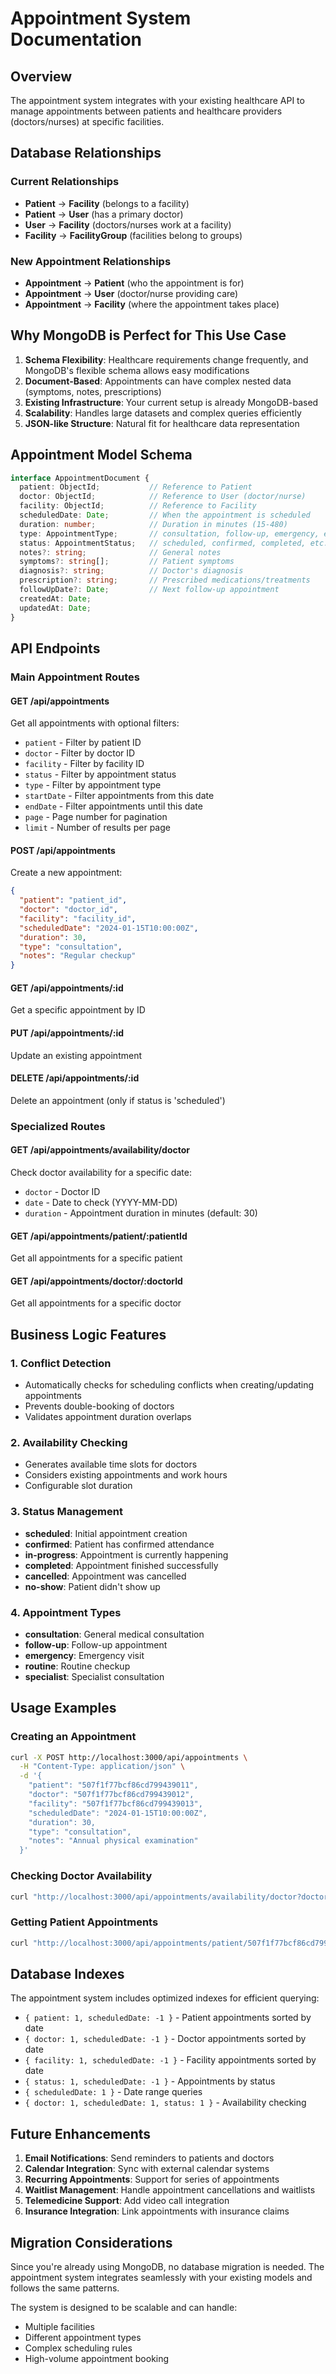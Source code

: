 # Appointment System Documentation

## Overview

The appointment system integrates with your existing healthcare API to manage appointments between patients and healthcare providers (doctors/nurses) at specific facilities.

## Database Relationships

### Current Relationships
- **Patient** → **Facility** (belongs to a facility)
- **Patient** → **User** (has a primary doctor)
- **User** → **Facility** (doctors/nurses work at a facility)
- **Facility** → **FacilityGroup** (facilities belong to groups)

### New Appointment Relationships
- **Appointment** → **Patient** (who the appointment is for)
- **Appointment** → **User** (doctor/nurse providing care)
- **Appointment** → **Facility** (where the appointment takes place)

## Why MongoDB is Perfect for This Use Case

1. **Schema Flexibility**: Healthcare requirements change frequently, and MongoDB's flexible schema allows easy modifications
2. **Document-Based**: Appointments can have complex nested data (symptoms, notes, prescriptions)
3. **Existing Infrastructure**: Your current setup is already MongoDB-based
4. **Scalability**: Handles large datasets and complex queries efficiently
5. **JSON-like Structure**: Natural fit for healthcare data representation

## Appointment Model Schema

```typescript
interface AppointmentDocument {
  patient: ObjectId;           // Reference to Patient
  doctor: ObjectId;            // Reference to User (doctor/nurse)
  facility: ObjectId;          // Reference to Facility
  scheduledDate: Date;         // When the appointment is scheduled
  duration: number;            // Duration in minutes (15-480)
  type: AppointmentType;       // consultation, follow-up, emergency, etc.
  status: AppointmentStatus;   // scheduled, confirmed, completed, etc.
  notes?: string;              // General notes
  symptoms?: string[];         // Patient symptoms
  diagnosis?: string;          // Doctor's diagnosis
  prescription?: string;       // Prescribed medications/treatments
  followUpDate?: Date;         // Next follow-up appointment
  createdAt: Date;
  updatedAt: Date;
}
```

## API Endpoints

### Main Appointment Routes

#### GET /api/appointments
Get all appointments with optional filters:
- `patient` - Filter by patient ID
- `doctor` - Filter by doctor ID
- `facility` - Filter by facility ID
- `status` - Filter by appointment status
- `type` - Filter by appointment type
- `startDate` - Filter appointments from this date
- `endDate` - Filter appointments until this date
- `page` - Page number for pagination
- `limit` - Number of results per page

#### POST /api/appointments
Create a new appointment:
```json
{
  "patient": "patient_id",
  "doctor": "doctor_id",
  "facility": "facility_id",
  "scheduledDate": "2024-01-15T10:00:00Z",
  "duration": 30,
  "type": "consultation",
  "notes": "Regular checkup"
}
```

#### GET /api/appointments/:id
Get a specific appointment by ID

#### PUT /api/appointments/:id
Update an existing appointment

#### DELETE /api/appointments/:id
Delete an appointment (only if status is 'scheduled')

### Specialized Routes

#### GET /api/appointments/availability/doctor
Check doctor availability for a specific date:
- `doctor` - Doctor ID
- `date` - Date to check (YYYY-MM-DD)
- `duration` - Appointment duration in minutes (default: 30)

#### GET /api/appointments/patient/:patientId
Get all appointments for a specific patient

#### GET /api/appointments/doctor/:doctorId
Get all appointments for a specific doctor

## Business Logic Features

### 1. Conflict Detection
- Automatically checks for scheduling conflicts when creating/updating appointments
- Prevents double-booking of doctors
- Validates appointment duration overlaps

### 2. Availability Checking
- Generates available time slots for doctors
- Considers existing appointments and work hours
- Configurable slot duration

### 3. Status Management
- **scheduled**: Initial appointment creation
- **confirmed**: Patient has confirmed attendance
- **in-progress**: Appointment is currently happening
- **completed**: Appointment finished successfully
- **cancelled**: Appointment was cancelled
- **no-show**: Patient didn't show up

### 4. Appointment Types
- **consultation**: General medical consultation
- **follow-up**: Follow-up appointment
- **emergency**: Emergency visit
- **routine**: Routine checkup
- **specialist**: Specialist consultation

## Usage Examples

### Creating an Appointment
```bash
curl -X POST http://localhost:3000/api/appointments \
  -H "Content-Type: application/json" \
  -d '{
    "patient": "507f1f77bcf86cd799439011",
    "doctor": "507f1f77bcf86cd799439012",
    "facility": "507f1f77bcf86cd799439013",
    "scheduledDate": "2024-01-15T10:00:00Z",
    "duration": 30,
    "type": "consultation",
    "notes": "Annual physical examination"
  }'
```

### Checking Doctor Availability
```bash
curl "http://localhost:3000/api/appointments/availability/doctor?doctor=507f1f77bcf86cd799439012&date=2024-01-15&duration=30"
```

### Getting Patient Appointments
```bash
curl "http://localhost:3000/api/appointments/patient/507f1f77bcf86cd799439011?status=scheduled"
```

## Database Indexes

The appointment system includes optimized indexes for efficient querying:
- `{ patient: 1, scheduledDate: -1 }` - Patient appointments sorted by date
- `{ doctor: 1, scheduledDate: -1 }` - Doctor appointments sorted by date
- `{ facility: 1, scheduledDate: -1 }` - Facility appointments sorted by date
- `{ status: 1, scheduledDate: -1 }` - Appointments by status
- `{ scheduledDate: 1 }` - Date range queries
- `{ doctor: 1, scheduledDate: 1, status: 1 }` - Availability checking

## Future Enhancements

1. **Email Notifications**: Send reminders to patients and doctors
2. **Calendar Integration**: Sync with external calendar systems
3. **Recurring Appointments**: Support for series of appointments
4. **Waitlist Management**: Handle appointment cancellations and waitlists
5. **Telemedicine Support**: Add video call integration
6. **Insurance Integration**: Link appointments with insurance claims

## Migration Considerations

Since you're already using MongoDB, no database migration is needed. The appointment system integrates seamlessly with your existing models and follows the same patterns.

The system is designed to be scalable and can handle:
- Multiple facilities
- Different appointment types
- Complex scheduling rules
- High-volume appointment booking
